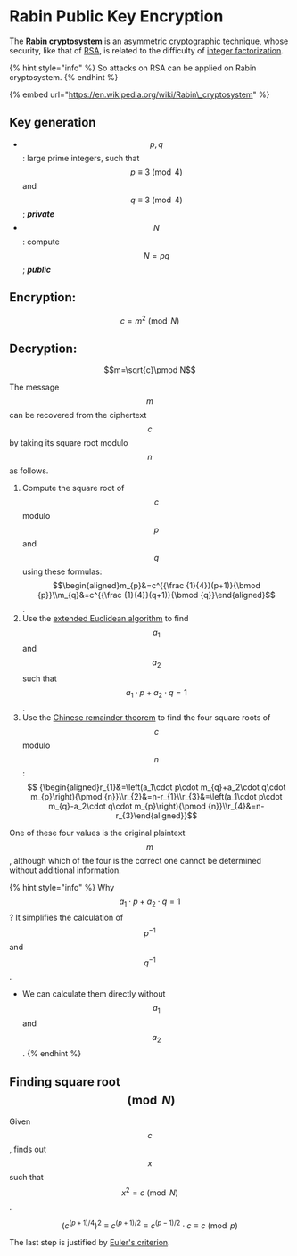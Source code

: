 # Rabin Public Key Encryption

The **Rabin cryptosystem** is an asymmetric [cryptographic](https://en.wikipedia.org/wiki/Cryptographic) technique, whose security, like that of [RSA](https://en.wikipedia.org/wiki/RSA_%28algorithm%29), is related to the difficulty of [integer factorization](https://en.wikipedia.org/wiki/Integer_factorization).

{% hint style="info" %}
So attacks on RSA can be applied on Rabin cryptosystem.
{% endhint %}

{% embed url="https://en.wikipedia.org/wiki/Rabin\_cryptosystem" %}

## Key generation

* $$p,q$$: large prime integers, such that $$p\equiv3\pmod4$$and $$q\equiv3\pmod4$$; _**private**_
* $$N$$: compute$$N=pq$$; _**public**_

## Encryption: 

$$c=m^2\pmod N$$

## Decryption: 

$$m=\sqrt{c}\pmod N$$

The message $$m$$ can be recovered from the ciphertext $$c$$ by taking its square root modulo $$n$$ as follows.

1. Compute the square root of $$c$$ modulo $$p$$ and $$q$$ using these formulas:$$\begin{aligned}m_{p}&=c^{{\frac {1}{4}}(p+1)}{\bmod {p}}\\m_{q}&=c^{{\frac {1}{4}}(q+1)}{\bmod {q}}\end{aligned}$$.
2. Use the [extended Euclidean algorithm](https://en.wikipedia.org/wiki/Extended_Euclidean_algorithm) to find $$a_1$$ and $$a_2$$ such that $$a_1\cdot p+a_2\cdot q=1$$.
3. Use the [Chinese remainder theorem](https://inse6110.lingt.xyz/chinese-remainder-theorem) to find the four square roots of $$c$$ modulo $$n$$:$$ {\begin{aligned}r_{1}&=\left(a_1\cdot p\cdot m_{q}+a_2\cdot q\cdot m_{p}\right){\pmod {n}}\\r_{2}&=n-r_{1}\\r_{3}&=\left(a_1\cdot p\cdot m_{q}-a_2\cdot q\cdot m_{p}\right){\pmod {n}}\\r_{4}&=n-r_{3}\end{aligned}}$$

One of these four values is the original plaintext$$m$$, although which of the four is the correct one cannot be determined without additional information.

{% hint style="info" %}
Why $$a_1\cdot p+a_2\cdot q=1$$? It simplifies the calculation of $$p^{-1}$$and $$q^{-1}$$. 

* We can calculate them directly without $$a_1$$and $$a_2$$.
{% endhint %}

## Finding square root$$\pmod N$$

Given $$c$$, finds out $$x$$ such that $$x^2 = c \pmod N$$.

$$\big(c^{ (p+1)/4}\big )^ 2\equiv  c^{ (p+1)/2}\equiv c^{ (p-1)/2}\cdot c\equiv c \pmod p$$

The last step is justified by [Euler's criterion](https://inse6110.lingt.xyz/eulers-criterion).

